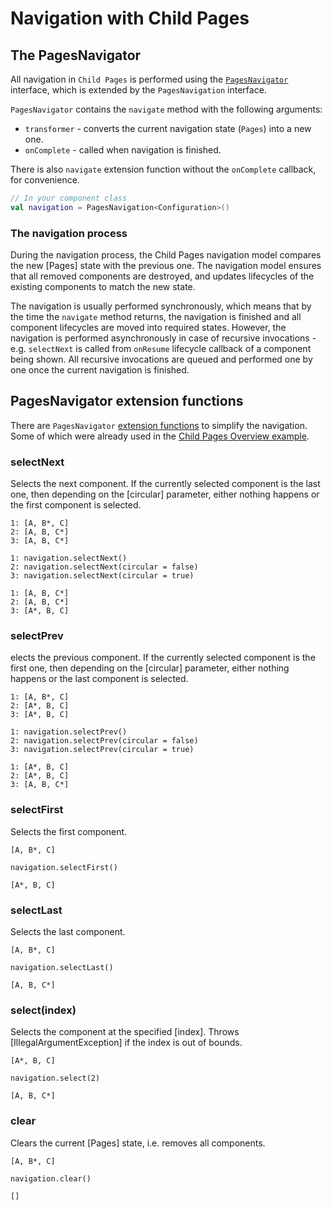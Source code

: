 # Navigation with Child Pages

## The PagesNavigator

All navigation in `Child Pages` is performed using the [`PagesNavigator`](https://github.com/arkivanov/Decompose/blob/master/decompose/src/commonMain/kotlin/com/arkivanov/decompose/router/pages/PagesNavigator.kt) interface, which is extended by the `PagesNavigation` interface.

`PagesNavigator` contains the `navigate` method with the following arguments:

- `transformer` - converts the current navigation state (`Pages`) into a new one.
- `onComplete` - called when navigation is finished.

There is also `navigate` extension function without the `onComplete` callback, for convenience.

```kotlin title="Creating the navigation"
// In your component class
val navigation = PagesNavigation<Configuration>()
```

### The navigation process

During the navigation process, the Child Pages navigation model compares the new [Pages] state with the previous one. The navigation model ensures that all removed components are destroyed, and updates lifecycles of the existing components to match the new state.

The navigation is usually performed synchronously, which means that by the time the `navigate` method returns, the navigation is finished and all component lifecycles are moved into required states. However, the navigation is performed asynchronously in case of recursive invocations - e.g. `selectNext` is called from `onResume` lifecycle callback of a component being shown. All recursive invocations are queued and performed one by one once the current navigation is finished.

## PagesNavigator extension functions

There are `PagesNavigator` [extension functions](https://github.com/arkivanov/Decompose/blob/master/decompose/src/commonMain/kotlin/com/arkivanov/decompose/router/pages/PagesNavigatorExt.kt) to simplify the navigation. Some of which were already used in the [Child Pages Overview example](overview.md#example).

### selectNext

Selects the next component. If the currently selected component is the last one, then depending on the [circular] parameter, either nothing happens or the first component is selected.

```title="Before"
1: [A, B*, C]
2: [A, B, C*]
3: [A, B, C*]
```

```
1: navigation.selectNext()
2: navigation.selectNext(circular = false)
3: navigation.selectNext(circular = true)
```

```title="After"
1: [A, B, C*]
2: [A, B, C*]
3: [A*, B, C]
```

### selectPrev

elects the previous component. If the currently selected component is the first one, then depending on the [circular] parameter, either nothing happens or the last component is selected.

```title="Before"
1: [A, B*, C]
2: [A*, B, C]
3: [A*, B, C]
```

```
1: navigation.selectPrev()
2: navigation.selectPrev(circular = false)
3: navigation.selectPrev(circular = true)
```

```title="After"
1: [A*, B, C]
2: [A*, B, C]
3: [A, B, C*]
```

### selectFirst

Selects the first component.

```title="Before"
[A, B*, C]
```

```
navigation.selectFirst()
```

```title="After"
[A*, B, C]
```

### selectLast

Selects the last component.

```title="Before"
[A, B*, C]
```

```
navigation.selectLast()
```

```title="After"
[A, B, C*]
```

### select(index)

Selects the component at the specified [index]. Throws [IllegalArgumentException] if the index is out of bounds.

```title="Before"
[A*, B, C]
```

```
navigation.select(2)
```

```title="After"
[A, B, C*]
```

### clear

Clears the current [Pages] state, i.e. removes all components.

```title="Before"
[A, B*, C]
```

```
navigation.clear()
```

```title="After"
[]
```
